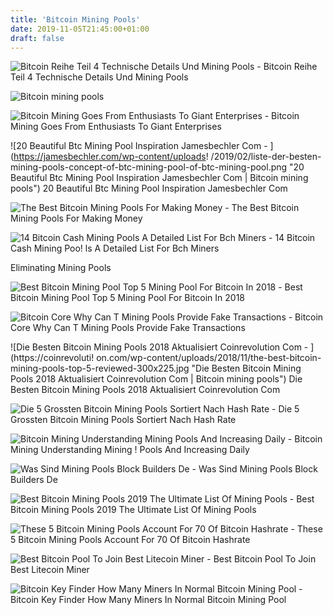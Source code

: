 ```yaml
---
title: 'Bitcoin Mining Pools'
date: 2019-11-05T21:45:00+01:00
draft: false
---
```


![Bitcoin Reihe Teil 4 Technische Details Und Mining Pools - ](https://innovationsblog.dzbank.de/wp-content/uploads/2017/07/Mining-Pools.jpg "Bitcoin Reihe Teil 4 Technische Details Und Mining Pools | Bitcoin mining pools") Bitcoin Reihe Teil 4 Technische Details Und Mining Pools

![Bitcoin mining pools](https://i.ytimg.com/vi/M6tOPTlVeFs/maxresdefault.jpg "Bitcoin mining pools") 

![Bitcoin Mining Goes From Enthusiasts To Giant Enterprises - ](https://fm.cnbc.com/applications/cnbc.com/resources/editorialfiles/charts/2017/08/1501611631_hashrate4day.jpg "Bitcoin Mining Goes From Enthusiasts To Giant Enterprises | Bitcoin mining pools") Bitcoin Mining Goes From Enthusiasts To Giant Enterprises

![20 Beautiful Btc Mining Pool Inspiration Jamesbechler Com - ](https://jamesbechler.com/wp-content/uploads!   /2019/02/liste-der-besten-mining-pools-concept-of-btc-mining-pool-of-btc-mining-pool.png "20 Beautiful Btc Mining Pool Inspiration Jamesbechler Com | Bitcoin mining pools") 20 Beautiful Btc Mining Pool Inspiration Jamesbechler Com

![The Best Bitcoin Mining Pools For Making Money - ](https://www.bitcoinmining.com/images/bitcoin-mining-pool-hash-rate-distribution.png "The Best Bitcoin Mining Pools For Making Money | Bitcoin mining pools") The Best Bitcoin Mining Pools For Making Money

![14 Bitcoin Cash Mining Pools A Detailed List For Bch Miners - ](https://coiniq.com/wp-content/uploads/2018/11/CoinDance-BCHSV-Mining.png "14 Bitcoin Cash Mining Pools A Detailed List For Bch Miners | Bitcoin mining pools") 14 Bitcoin Cash Mining Poo! ls A Detailed List For Bch Miners

Eliminating Mining Pools

![Best Bitcoin Mining Pool Top 5 Mining Pool For Bitcoin In 2018 - ](https://kryptomoney.com/wp-content/uploads/2018/01/List-Of-Top-5-Best-Bitcoin-Mining-Pools.png "Best Bitcoin Mining Pool Top 5 Mining Pool For Bitcoin In 2018 | Bitcoin mining pools") Best Bitcoin Mining Pool Top 5 Mining Pool For Bitcoin In 2018

![Bitcoin Core Why Can T Mining Pools Provide Fake Transactions - ](https://i.stack.imgur.com/beMGx.png "Bitcoin Core Why Can T Mining Pools Provide Fake Transactions | Bitcoin mining pools") Bitcoin Core Why Can T Mining Pools Provide Fake Transactions

![Die Besten Bitcoin Mining Pools 2018 Aktualisiert Coinrevolution Com - ](https://coinrevoluti!   on.com/wp-content/uploads/2018/11/the-best-bitcoin-mining-pools-top-5-reviewed-300x225.jpg "Die Besten Bitcoin Mining Pools 2018 Aktualisiert Coinrevolution Com | Bitcoin mining pools") Die Besten Bitcoin Mining Pools 2018 Aktualisiert Coinrevolution Com

![Die 5 Grossten Bitcoin Mining Pools Sortiert Nach Hash Rate - ](https://www.btc-echo.de/wp-content/uploads/2019/03/Verteilung-Hash-Rate.png "Die 5 Grossten Bitcoin Mining Pools Sortiert Nach Hash Rate | Bitcoin mining pools") Die 5 Grossten Bitcoin Mining Pools Sortiert Nach Hash Rate

![Bitcoin Mining Understanding Mining Pools And Increasing Daily - ](https://hackernoon.com/hn-images/1*Y57xs5cDxOnL8L832N8BQA.png "Bitcoin Mining Understanding Mining Pools And Increasing!    Daily | Bitcoin mining pools") Bitcoin Mining Understanding Mining ! Pools And Increasing Daily

![Was Sind Mining Pools Block Builders De - ](https://block-builders.de/wp-content/uploads/2019/01/Bitcoin-MIning-Pools-Stand-Januar-2019.png "Was Sind Mining Pools Block Builders De | Bitcoin mining pools") Was Sind Mining Pools Block Builders De

![Best Bitcoin Mining Pools 2019 The Ultimate List Of Mining Pools - ](https://www.bitcongress.org/wp-content/uploads/2018/02/swimming-pool.png "Best Bitcoin Mining Pools 2019 The Ultimate List Of Mining Pools | Bitcoin mining pools") Best Bitcoin Mining Pools 2019 The Ultimate List Of Mining Pools

![These 5 Bitcoin Mining Pools Account For 70 Of Bitcoin Hashrate - ](https://bitrazzi.com/wp-content/uploads/2018/06/Bitcoin-mining-pool-hashrate-distribution.png "These 5 Bitcoin Mining Pools !   Account For 70 Of Bitcoin Hashrate | Bitcoin mining pools") These 5 Bitcoin Mining Pools Account For 70 Of Bitcoin Hashrate

![Best Bitcoin Pool To Join Best Litecoin Miner - ](http://courseminer.com/wp-content/uploads/2017/12/best-scrypt-mining-pool-2016-2_1.png "Best Bitcoin Pool To Join Best Litecoin Miner | Bitcoin mining pools") Best Bitcoin Pool To Join Best Litecoin Miner

![Bitcoin Key Finder How Many Miners In Normal Bitcoin Mining Pool - ](https://topnews.one/uploads/posts/2018-11/bitcoincom-mining-pool-directs-all-hash-to-bitcoin-cash-abc_4.png "Bitcoin Key Finder How Many Miners In Normal Bitcoin Mining Pool | Bitcoin mining pools") Bitcoin Key Finder How Many Miners In Normal Bitcoin Mining Pool